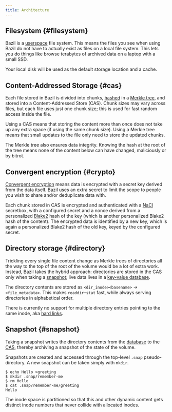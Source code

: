 ```yaml
---
title: Architecture
---
```


##  Filesystem {#filesystem}

Bazil is a [userspace](/doc/related#fuse) file system. This means the
files you see when using Bazil do not have to actually exist as files
on a local file system. This lets you do things like browse terabytes
of archived data on a laptop with a small SSD.

Your local disk will be used as the default storage location and a
cache.

##  Content-Addressed Storage {#cas}

Each file stored in Bazil is divided into chunks,
[hashed](/doc/related#blake2) in a
[Merkle tree](https://en.wikipedia.org/wiki/Merkle_tree), and stored
into a Content-Addressed Store (CAS). Chunk sizes may vary across
files, but each file uses just one chunk size; this is used for fast
random access inside the file.

Using a CAS means that storing the content more than once does not
take up any extra space (if using the same chunk size). Using a Merkle
tree means that small updates to the file only need to store the
updated chunks.

The Merkle tree also ensures data integrity. Knowing the hash at the
root of the tree means none of the content below can have changed,
maliciously or by bitrot.

##  Convergent encryption {#crypto}

[Convergent encryption](https://en.wikipedia.org/wiki/Convergent_encryption)
means data is encrypted with a secret key derived from the data
itself. Bazil uses an extra secret to limit the scope to people you
wish to share and/or deduplicate data with.

Each chunk stored in CAS is encrypted and authenticated with a
[NaCl](/doc/related#nacl) secretbox, with a configured secret and a
nonce derived from a personalized [Blake2](/doc/related#blake2) hash
of the key (which is another personalized Blake2 hash of the content).
The encrypted data is identified by a new key, which is again a
personalized Blake2 hash of the old key, keyed by the configured
secret.

##  Directory storage {#directory}

Trickling every single file content change as Merkle trees of
directories all the way to the top of the root of the volume would be
a lot of extra work. Instead, Bazil takes the hybrid approach:
directories are stored in the CAS only when taking a
[snapshot](/doc/architecture#snapshot); live data lives in a
[key-value database](/doc/related#bolt).

The directory contents are stored as `<dir_inode><basename>` ->
`<file_metadata>`. This makes `readdir+stat` fast, while always
serving directories in alphabetical order.

There is currently no support for multiple directory entries pointing
to the same inode, aka [hard links](/doc/status#limits-hardlink).

##  Snapshot {#snapshot}

Taking a snapshot writes the directory contents from the
[database](/doc/architecture#directory) to the
[CAS](/doc/architecture#cas), thereby archiving a snapshot of the
state of the volume.

Snapshots are created and accessed through the top-level `.snap`
pseudo-directory. A new snapshot can be taken simply with `mkdir`.

``` console
$ echo Hello >greeting
$ mkdir .snap/remember-me
$ rm Hello
$ cat .snap/remember-me/greeting
Hello
```

The inode space is partitioned so that this and other dynamic content
gets distinct inode numbers that never collide with allocated inodes.
